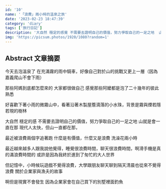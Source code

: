 ```yaml
---
id: '10'
name: '「浪費」兩小時的溫泉之旅'
date: '2023-02-23 18:47:39'
category: 'diary'
tags: ['旅行日記'] 
description: '大自然 穩定的感覺 不需要去證明自己的價值，努力爭取自己的一足之地  山就是會一直在那 現代人太快，但山一直都在那'
img: 'https://picsum.photos/1920/1080?random=1'
---
```

## Abstract 文章摘要
今天去泡溫泉了
在充滿霧的雨中騎車，好像自己對於山的挑戰又更上一層（因為嘉義爬山不會下雨）

那些阿媽到底都怎麼來的
大家都很做自己
感覺那些阿嬤都是泡了二十幾年的彼此熟悉

好喜歡下著小雨的微霧山中，看著沿著木製屋簷滴落的小水珠，背景是霧與煙若隱若現的樹林

大自然
穩定的感
不需要去證明自己的價值，努力爭取自己的一足之地
山就是會一直在那
現代人太快，但山一直都在那，


最近被浪費兩個字追著跑
什麼是有價值，什麼又是浪費
洗澡花兩小時

最近越來越多人跟我說他覺得，睡覺很浪費時間，聊天很浪費時間，啊滑手機是真的滿浪費時間的
或許是因為我終於進到了匆忙的大人世界


但記憶中，小時候玩遊戲不覺得浪費，大學跟朋友聊天聊到隔天清晨也從來不覺得浪費
關於企業家與漁夫的故事

啊但是現實不會發生
因為企業家會在自己買下的別墅裡面釣魚
